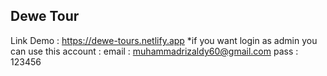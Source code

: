 ## Dewe Tour

Link Demo : https://dewe-tours.netlify.app
*if you want login as admin you can use this account :
    email : muhammadrizaldy60@gmail.com
    pass : 123456



